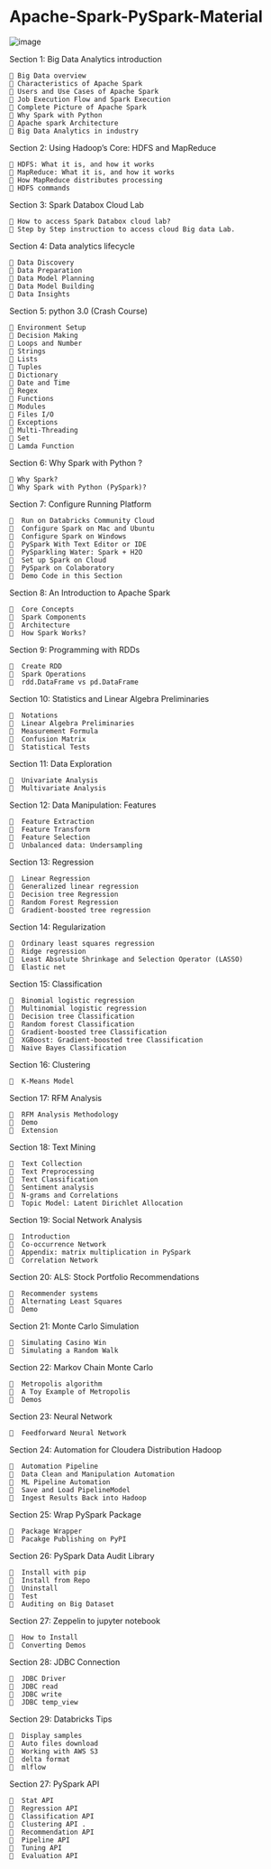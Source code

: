 # Apache-Spark-PySpark-Material
![image](https://github.com/rganesh203/Apache-Spark-PySpark-Material/assets/68594076/9f606c62-818e-4b71-bc07-88b025b808f4)

Section 1: Big Data Analytics introduction

     Big Data overview
     Characteristics of Apache Spark
     Users and Use Cases of Apache Spark
     Job Execution Flow and Spark Execution
     Complete Picture of Apache Spark
     Why Spark with Python
     Apache spark Architecture
     Big Data Analytics in industry
    
Section 2: Using Hadoop’s Core: HDFS and MapReduce

     HDFS: What it is, and how it works
     MapReduce: What it is, and how it works
     How MapReduce distributes processing
     HDFS commands
    
Section 3: Spark Databox Cloud Lab

     How to access Spark Databox cloud lab?
     Step by Step instruction to access cloud Big data Lab.
    
Section 4: Data analytics lifecycle

     Data Discovery
     Data Preparation
     Data Model Planning
     Data Model Building
     Data Insights
    
Section 5: python 3.0 (Crash Course)

     Environment Setup
     Decision Making
     Loops and Number
     Strings
     Lists
     Tuples
     Dictionary
     Date and Time
     Regex
     Functions
     Modules
     Files I/O
     Exceptions
     Multi-Threading
     Set
     Lamda Function
    
Section 6: Why Spark with Python ? 

     Why Spark?
     Why Spark with Python (PySpark)? 
    
Section 7: Configure Running Platform 

      Run on Databricks Community Cloud 
      Configure Spark on Mac and Ubuntu 
      Configure Spark on Windows
      PySpark With Text Editor or IDE 
      PySparkling Water: Spark + H2O 
      Set up Spark on Cloud 
      PySpark on Colaboratory 
      Demo Code in this Section 
    
Section 8: An Introduction to Apache Spark 

      Core Concepts 
      Spark Components
      Architecture 
      How Spark Works? 
    
Section 9: Programming with RDDs 

      Create RDD 
      Spark Operations
      rdd.DataFrame vs pd.DataFrame 
    
Section 10: Statistics and Linear Algebra Preliminaries 

      Notations 
      Linear Algebra Preliminaries 
      Measurement Formula 
      Confusion Matrix 
      Statistical Tests 
    
Section 11: Data Exploration 

      Univariate Analysis 
      Multivariate Analysis 
    
Section 12: Data Manipulation: Features

      Feature Extraction 
      Feature Transform 
      Feature Selection 
      Unbalanced data: Undersampling 
    
Section 13: Regression 

      Linear Regression
      Generalized linear regression 
      Decision tree Regression 
      Random Forest Regression 
      Gradient-boosted tree regression 
    
Section 14: Regularization 

      Ordinary least squares regression 
      Ridge regression 
      Least Absolute Shrinkage and Selection Operator (LASSO)
      Elastic net 
    
Section 15: Classification 

      Binomial logistic regression
      Multinomial logistic regression 
      Decision tree Classification 
      Random forest Classification 
      Gradient-boosted tree Classification 
      XGBoost: Gradient-boosted tree Classification 
      Naive Bayes Classification 
    
Section 16: Clustering 

      K-Means Model 
    
Section 17: RFM Analysis 

      RFM Analysis Methodology 
      Demo 
      Extension 
Section 18: Text Mining 

      Text Collection 
      Text Preprocessing 
      Text Classification 
      Sentiment analysis 
      N-grams and Correlations
      Topic Model: Latent Dirichlet Allocation
    
Section 19: Social Network Analysis 

      Introduction 
      Co-occurrence Network 
      Appendix: matrix multiplication in PySpark 
      Correlation Network 
    
Section 20: ALS: Stock Portfolio Recommendations 

      Recommender systems 
      Alternating Least Squares 
      Demo 
    
Section 21: Monte Carlo Simulation 

      Simulating Casino Win 
      Simulating a Random Walk 
    
Section 22: Markov Chain Monte Carlo 

      Metropolis algorithm 
      A Toy Example of Metropolis
      Demos 
    
Section 23: Neural Network 

      Feedforward Neural Network 
    
Section 24: Automation for Cloudera Distribution Hadoop 

      Automation Pipeline
      Data Clean and Manipulation Automation 
      ML Pipeline Automation 
      Save and Load PipelineModel 
      Ingest Results Back into Hadoop 
    
Section 25: Wrap PySpark Package 

      Package Wrapper
      Pacakge Publishing on PyPI 
    
Section 26: PySpark Data Audit Library 

      Install with pip 
      Install from Repo 
      Uninstall 
      Test 
      Auditing on Big Dataset 
    
Section 27: Zeppelin to jupyter notebook 

      How to Install 
      Converting Demos 

Section 28: JDBC Connection 

      JDBC Driver
      JDBC read
      JDBC write
      JDBC temp_view 
    
Section 29: Databricks Tips 

      Display samples 
      Auto files download 
      Working with AWS S3
      delta format 
      mlflow 
    
Section 27: PySpark API 

      Stat API 
      Regression API 
      Classification API 
      Clustering API .
      Recommendation API 
      Pipeline API 
      Tuning API 
      Evaluation API 
